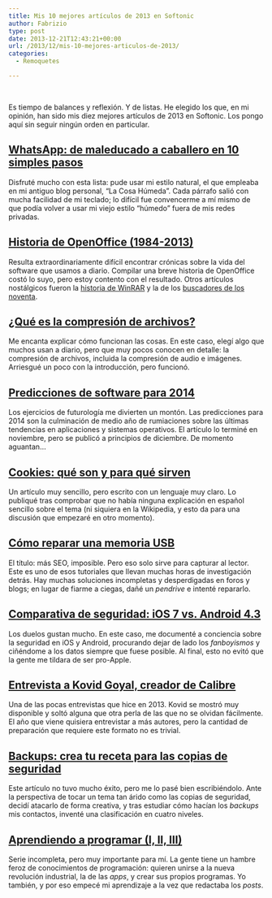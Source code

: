 ```yaml
---
title: Mis 10 mejores artículos de 2013 en Softonic
author: Fabrizio
type: post
date: 2013-12-21T12:43:21+00:00
url: /2013/12/mis-10-mejores-articulos-de-2013/
categories:
  - Remoquetes

---
```

&nbsp;

Es tiempo de balances y reflexión. Y de listas. He elegido los que, en mi opinión, han sido mis diez mejores artículos de 2013 en Softonic. Los pongo aquí sin seguir ningún orden en particular.

## [WhatsApp: de maleducado a caballero en 10 simples pasos][1]

Disfruté mucho con esta lista: pude usar mi estilo natural, el que empleaba en mi antiguo blog personal, &#8220;La Cosa Húmeda&#8221;. Cada párrafo salió con mucha facilidad de mi teclado; lo difícil fue convencerme a mí mismo de que podía volver a usar mi viejo estilo &#8220;húmedo&#8221; fuera de mis redes privadas.

## [Historia de OpenOffice (1984-2013)][2]

Resulta extraordinariamente difícil encontrar crónicas sobre la vida del software que usamos a diario. Compilar una breve historia de OpenOffice costó lo suyo, pero estoy contento con el resultado. Otros artículos nostálgicos fueron la [historia de WinRAR][3] y la de los [buscadores de los noventa][4].

## [¿Qué es la compresión de archivos?][5]

Me encanta explicar cómo funcionan las cosas. En este caso, elegí algo que muchos usan a diario, pero que muy pocos conocen en detalle: la compresión de archivos, incluida la compresión de audio e imágenes. Arriesgué un poco con la introducción, pero funcionó.

## [Predicciones de software para 2014][6]

Los ejercicios de futurología me divierten un montón. Las predicciones para 2014 son la culminación de medio año de rumiaciones sobre las últimas tendencias en aplicaciones y sistemas operativos. El artículo lo terminé en noviembre, pero se publicó a principios de diciembre. De momento aguantan&#8230;

## [Cookies: qué son y para qué sirven][7]

Un artículo muy sencillo, pero escrito con un lenguaje muy claro. Lo publiqué tras comprobar que no había ninguna explicación en español sencillo sobre el tema (ni siquiera en la Wikipedia, y esto da para una discusión que empezaré en otro momento).

## [Cómo reparar una memoria USB][8]

El título: más SEO, imposible. Pero eso solo sirve para capturar al lector. Este es uno de esos tutoriales que llevan muchas horas de investigación detrás. Hay muchas soluciones incompletas y desperdigadas en foros y blogs; en lugar de fiarme a ciegas, dañé un _pendrive_ e intenté repararlo.

## [Comparativa de seguridad: iOS 7 vs. Android 4.3][9]

Los duelos gustan mucho. En este caso, me documenté a conciencia sobre la seguridad en iOS y Android, procurando dejar de lado los _fanboyismos_ y ciñéndome a los datos siempre que fuese posible. Al final, esto no evitó que la gente me tildara de ser pro-Apple.

## [Entrevista a Kovid Goyal, creador de Calibre][10]

Una de las pocas entrevistas que hice en 2013. Kovid se mostró muy disponible y soltó alguna que otra perla de las que no se olvidan fácilmente. El año que viene quisiera entrevistar a más autores, pero la cantidad de preparación que requiere este formato no es trivial.

## [Backups: crea tu receta para las copias de seguridad][11]

Este artículo no tuvo mucho éxito, pero me lo pasé bien escribiéndolo. Ante la perspectiva de tocar un tema tan árido como las copias de seguridad, decidí atacarlo de forma creativa, y tras estudiar cómo hacían los _backups_ mis contactos, inventé una clasificación en cuatro niveles.

## [Aprendiendo a programar (I, II, III)][12]

Serie incompleta, pero muy importante para mí. La gente tiene un hambre feroz de conocimientos de programación: quieren unirse a la nueva revolución industrial, la de las _apps_, y crear sus propios programas. Yo también, y por eso empecé mi aprendizaje a la vez que redactaba los _posts_.

 [1]: http://articulos.softonic.com/whatsapp-de-maleducado-a-caballero-en-10-simples-pasos
 [2]: http://articulos.softonic.com/historia-de-openoffice
 [3]: http://articulos.softonic.com/historia-de-winrar-veinte-anyos-de-compresion-1993-2013
 [4]: http://articulos.softonic.com/buscadores-internet-en-1997
 [5]: http://articulos.softonic.com/que-es-compresion-archivos
 [6]: http://articulos.softonic.com/predicciones-software-2014
 [7]: http://articulos.softonic.com/cookies-que-son-para-que-sirven-y-otras-respuestas
 [8]: http://articulos.softonic.com/como-reparar-un-pendrive
 [9]: http://articulos.softonic.com/comparativa-de-seguridad-ios-7-vs-android-4-3
 [10]: http://articulos.softonic.com/entrevista-a-kovid-goyal-creador-de-calibre
 [11]: http://articulos.softonic.com/backups-crea-tu-receta-para-las-copias-de-seguridad
 [12]: http://articulos.softonic.com/mi-primer-lenguaje-programacion